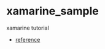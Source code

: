 # xamarine_sample
xamarine tutorial

* [reference](https://developer.xamarin.com/guides/ios/getting_started/hello,_iOS/hello,iOS_quickstart/)
